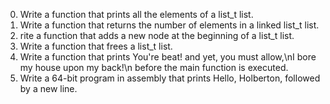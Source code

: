 0. Write a function that prints all the elements of a list_t list.
1. Write a function that returns the number of elements in a linked list_t list.
2. rite a function that adds a new node at the beginning of a list_t list.
3. Write a function that frees a list_t list.
4. Write a function that prints You're beat! and yet, you must allow,\nI bore my house upon my back!\n before the main function is executed.
5. Write a 64-bit program in assembly that prints Hello, Holberton, followed by a new line.
